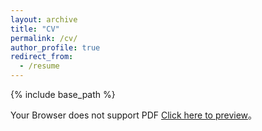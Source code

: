 ```yaml
---
layout: archive
title: "CV"
permalink: /cv/
author_profile: true
redirect_from:
  - /resume
---
```


{% include base_path %} 
  <object data="https://xilanhua12138.github.io/files/cv.pdf" type="application/pdf" width="600px" height="600px">
    <p>Your Browser does not support PDF <a href="https://xilanhua12138.github.io/files/cv.pdf"> Click here to preview</a>。</p>
  </object>